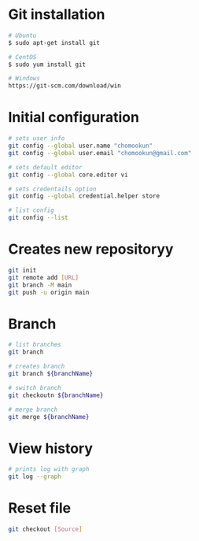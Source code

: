 # Git installation

```bash
# Ubuntu
$ sudo apt-get install git

# CentOS
$ sudo yum install git

# Windows
https://git-scm.com/download/win

```

# Initial configuration
```bash
# sets user info
git config --global user.name "chomookun"
git config --global user.email "chomookun@gmail.com"

# sets default editor
git config --global core.editor vi

# sets credentails option
git config --global credential.helper store

# list config
git config --list

```

# Creates new repositoryy
```bash
git init
git remote add [URL]
git branch -M main
git push -u origin main
```

# Branch
```bash
# list branches
git branch

# creates branch
git branch ${branchName}

# switch branch
git checkoutn ${branchName}

# merge branch
git merge ${branchName}

```

# View history
```bash
# prints log with graph
git log --graph
```


# Reset file
```bash
git checkout [Source]
```



